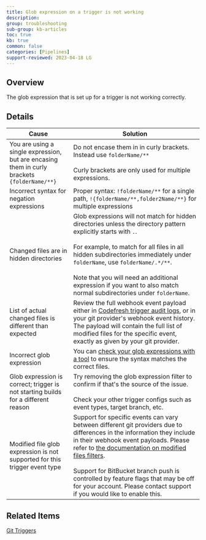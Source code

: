 ```yaml
---
title: Glob expression on a trigger is not working
description: 
group: troubleshooting
sub-group: kb-articles
toc: true
kb: true
common: false
categories: [Pipelines]
support-reviewed: 2023-04-18 LG
---
```


## Overview

The glob expression that is set up for a trigger is not working correctly.

## Details

**Cause** | **Solution**  
---|---  
You are using a single expression, but are encasing them in curly brackets `{folderName/**}` | Do not encase them in in curly brackets. Instead use `folderName/**`<br><br>Curly brackets are only used for multiple expressions.  
Incorrect syntax for negation expressions | Proper syntax: `!folderName/**` for a single path, `!{folderName/**,folder2Name/**}` for multiple expressions  
Changed files are in hidden directories | Glob expressions will not match for hidden directories unless the directory pattern explicitly starts with `.`.<br><br>For example, to match for all files in all hidden subdirectories immediately under `folderName`, use `folderName/.*/**`.<br><br>Note that you will need an additional expression if you want to also match normal subdirectories under `folderName`.  
List of actual changed files is different than expected | Review the full webhook event payload either in [Codefresh trigger audit logs](https://g.codefresh.io/account-admin/audit/audit-triggers), or in your git provider's webhook event history. The payload will contain the full list of modified files for the specific event, exactly as given by your git provider.  
Incorrect glob expression | You can [check your glob expressions with a tool](https://www.digitalocean.com/community/tools/glob) to ensure the syntax matches the correct files.  
Glob expression is correct; trigger is not starting builds for a different reason | Try removing the glob expression filter to confirm if that's the source of the issue.<br><br>Check your other trigger configs such as event types, target branch, etc.  
Modified file glob expression is not supported for this trigger event type | Support for specific events can vary between different git providers due to differences in the information they include in their webhook event payloads. Please refer to [the documentation on modified files filters]({{site.baseurl}}/docs/pipelines/triggers/git-triggers/#using-the-modified-files-field-to-constrain-triggers-to-specific-folderfiles).<br><br>Support for BitBucket branch push is controlled by feature flags that may be off for your account. Please contact support if you would like to enable this.  
  
## Related Items

[Git Triggers]({{site.baseurl}}/docs/pipelines/triggers/git-triggers/)
